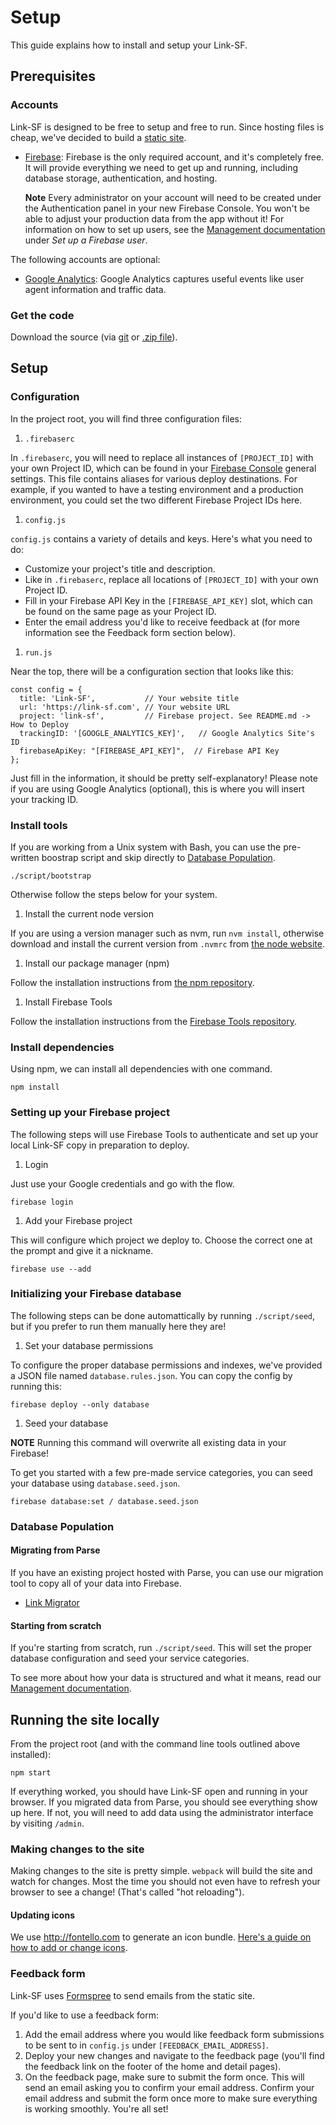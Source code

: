 # Setup

This guide explains how to install and setup your Link-SF.

## Prerequisites

### Accounts

Link-SF is designed to be free to setup and free to run. Since hosting files is cheap, we've decided to build a [static site](https://en.wikipedia.org/wiki/Static_web_page).

* [Firebase](https://firebase.google.com/console):  Firebase is the only required account, and it's completely free.  It will provide everything we need to get up and running, including database storage, authentication, and hosting.

  **Note**  Every administrator on your account will need to be created under the Authentication panel in your new Firebase Console.  You won't be able to adjust your production data from the app without it!  For information on how to set up users, see the [Management documentation](linksf/blob/master/docs/MANAGE.md) under *Set up a Firebase user*.

The following accounts are optional:

* [Google Analytics](http://www.google.com/analytics/):  Google Analytics captures useful events like user agent information and traffic data.

### Get the code

Download the source (via [git](git@github.com:zendesk/linksf.git) or [.zip file](https://github.com/zendesk/linksf/archive/master.zip)).

## Setup

### Configuration

In the project root, you will find three configuration files:

1. `.firebaserc`

  In `.firebaserc`, you will need to replace all instances of `[PROJECT_ID]` with your own Project ID, which can be found in your [Firebase Console](https://firebase.google.com/console) general settings.  This file contains aliases for various deploy destinations.  For example, if you wanted to have a testing environment and a production environment, you could set the two different Firebase Project IDs here.

1. `config.js`

  `config.js` contains a variety of details and keys.  Here's what you need to do:
  * Customize your project's title and description.
  * Like in `.firebaserc`, replace all locations of `[PROJECT_ID]` with your own Project ID.
  * Fill in your Firebase API Key in the `[FIREBASE_API_KEY]` slot, which can be found on the same page as your Project ID.
  * Enter the email address you'd like to receive feedback at (for more information see the Feedback form section below).

1. `run.js`

  Near the top, there will be a configuration section that looks like this:

  ```
  const config = {
    title: 'Link-SF',           // Your website title
    url: 'https://link-sf.com', // Your website URL
    project: 'link-sf',         // Firebase project. See README.md -> How to Deploy
    trackingID: '[GOOGLE_ANALYTICS_KEY]',   // Google Analytics Site's ID
    firebaseApiKey: "[FIREBASE_API_KEY]",  // Firebase API Key
  };
  ```

  Just fill in the information, it should be pretty self-explanatory!  Please note if you are using Google Analytics (optional), this is where you will insert your tracking ID.


### Install tools

If you are working from a Unix system with Bash, you can use the pre-written boostrap script and skip directly to [Database Population](#database-population).

`./script/bootstrap`

Otherwise follow the steps below for your system.

1. Install the current node version

  If you are using a version manager such as nvm, run `nvm install`, otherwise download and install the current version from `.nvmrc` from [the node website](http://nodejs.org/).

1. Install our package manager (npm)

  Follow the installation instructions from [the npm repository](https://github.com/npm/npm).

1. Install Firebase Tools

  Follow the installation instructions from the [Firebase Tools repository](https://github.com/firebase/firebase-tools).

### Install dependencies

Using npm, we can install all dependencies with one command.

`npm install`

### Setting up your Firebase project

The following steps will use Firebase Tools to authenticate and set up your local Link-SF copy in preparation to deploy.

1. Login

  Just use your Google credentials and go with the flow.

  `firebase login`

1. Add your Firebase project

  This will configure which project we deploy to. Choose the correct one at the prompt and give it a nickname.

  `firebase use --add`

### Initializing your Firebase database

The following steps can be done automattically by running `./script/seed`, but if you prefer to run them manually here they are!

1. Set your database permissions

  To configure the proper database permissions and indexes, we've provided a JSON file named `database.rules.json`.  You can copy the config by running this:

  `firebase deploy --only database`

1. Seed your database

  **NOTE** Running this command will overwrite all existing data in your Firebase!

  To get you started with a few pre-made service categories, you can seed your database using `database.seed.json`.  

  `firebase database:set / database.seed.json`

### Database Population

#### Migrating from Parse

If you have an existing project hosted with Parse, you can use our migration tool to copy all of your data into  Firebase.

 * [Link Migrator](http://linkmigrator.herokuapp.com/)

#### Starting from scratch

If you're starting from scratch, run `./script/seed`.  This will set the proper database configuration and seed your service categories.

To see more about how your data is structured and what it means, read our [Management documentation](https://github.com/zendesk/linksf/blob/master/docs/MANAGE.md).

## Running the site locally

From the project root (and with the command line tools outlined above installed):

`npm start`

If everything worked, you should have Link-SF open and running in your browser. If you migrated data from Parse, you should see everything show up here.  If not, you will need to add data using the administrator interface by visiting `/admin`.

### Making changes to the site

Making changes to the site is pretty simple. `webpack` will build the site and watch for changes. Most the time you should not even have to refresh your browser to see a change! (That's called "hot reloading").

#### Updating icons

We use http://fontello.com to generate an icon bundle. [Here's a guide on how to add or change icons](https://github.com/zendesk/linksf/blob/master/docs/ICONS.md).

### Feedback form

Link-SF uses [Formspree](https://formspree.io/) to send emails from the static site.

If you'd like to use a feedback form:

1. Add the email address where you would like feedback form submissions to be sent to in `config.js` under `[FEEDBACK_EMAIL_ADDRESS]`.
1. Deploy your new changes and navigate to the feedback page (you'll find the feedback link on the footer of the home and detail pages).
1. On the feedback page, make sure to submit the form once. This will send an email asking you to confirm your email address. Confirm your email address and submit the form once more to make sure everything is working smoothly. You're all set!

